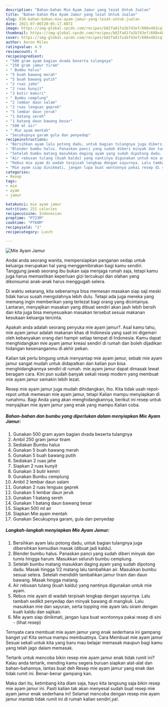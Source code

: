 ```yaml
---
description: "Bahan-bahan Mie Ayam Jamur yang lezat Untuk Jualan"
title: "Bahan-bahan Mie Ayam Jamur yang lezat Untuk Jualan"
slug: 636-bahan-bahan-mie-ayam-jamur-yang-lezat-untuk-jualan
date: 2021-07-06T20:05:17.607Z
image: https://img-global.cpcdn.com/recipes/b82fa81fa1b743ef/680x482cq70/mie-ayam-jamur-foto-resep-utama.jpg
thumbnail: https://img-global.cpcdn.com/recipes/b82fa81fa1b743ef/680x482cq70/mie-ayam-jamur-foto-resep-utama.jpg
cover: https://img-global.cpcdn.com/recipes/b82fa81fa1b743ef/680x482cq70/mie-ayam-jamur-foto-resep-utama.jpg
author: Aaron Miles
ratingvalue: 4.9
reviewcount: 9
recipeingredient:
- "500 gram ayam bagian dvada beserta tulangnya"
- "250 gram jamur tiram"
- " Bumbu halus"
- "5 buah bawang merah"
- "5 buah bawang putih"
- "2 ruas jahe"
- "2 ruas kunyit"
- "3 butir kemiri"
- " Bumbu cemplung"
- "2 lembar daun salam"
- "2 ruas lenguas geprek"
- "5 lembar daun jeruk"
- "1 batang sereh"
- "1 batang daun bawang besar"
- "500 ml air"
- " Mie ayam mentah"
- "Secukupnya garam gula dan penyedap"
recipeinstructions:
- "Bersihkan ayam lalu potong dadu, untuk bagian tulangnya juga dibersihkan kemudian masak (dibuat jadi kaldu)."
- "Blender bumbu halus. Panaskan panci yang sudah diberi minyak dan tumis hingga harum. Masukkan seluruh bumbu cemplung."
- "Setelah bumbu matang masukkan daging ayam yang sudah dipotong dadu. Masak hingga 1/2 matang lalu tambahkan air. Masukkan bumbu sesuai selera. Setelah mendidih tambahkan jamur tiram dan daun bawang. Masak hingga matang."
- "Air rebusan tulang (kuah kaldu) yang nantinya digunakan untuk mie ayam."
- "Rebus mie ayam di wadah terpisah lengkap dengan sayurnya. Lalu tambah sedikit penyedap dan minyak bawang di mangkuk. Lalu masukkan mie dan sayuran, serta topping mie ayam lalu siram dengan kuah kaldu dan sajikan."
- "Mie ayam siap dinikmati, jangan lupa buat wontonnya pakai resep di sini           (lihat resep)"
categories:
- Resep
tags:
- mie
- ayam
- jamur

katakunci: mie ayam jamur 
nutrition: 251 calories
recipecuisine: Indonesian
preptime: "PT23M"
cooktime: "PT60M"
recipeyield: "1"
recipecategory: Lunch

---
```



![Mie Ayam Jamur](https://img-global.cpcdn.com/recipes/b82fa81fa1b743ef/680x482cq70/mie-ayam-jamur-foto-resep-utama.jpg)

Andai anda seorang wanita, mempersiapkan panganan sedap untuk keluarga merupakan hal yang menggembirakan bagi kamu sendiri. Tanggung jawab seorang ibu bukan saja menjaga rumah saja, tetapi kamu juga harus memastikan keperluan gizi tercukupi dan olahan yang dikonsumsi anak-anak harus menggugah selera.

Di waktu  sekarang, kita sebenarnya bisa memesan masakan siap saji meski tidak harus susah mengolahnya lebih dulu. Tetapi ada juga mereka yang memang ingin memberikan yang terlezat bagi orang yang dicintainya. Lantaran, menyajikan masakan yang dibuat sendiri akan jauh lebih bersih dan kita juga bisa menyesuaikan masakan tersebut sesuai makanan kesukaan keluarga tercinta. 



Apakah anda adalah seorang penyuka mie ayam jamur?. Asal kamu tahu, mie ayam jamur adalah makanan khas di Indonesia yang saat ini digemari oleh kebanyakan orang dari hampir setiap tempat di Indonesia. Kamu dapat menghidangkan mie ayam jamur kreasi sendiri di rumah dan boleh dijadikan hidangan kesenanganmu di akhir pekan.

Kalian tak perlu bingung untuk menyantap mie ayam jamur, sebab mie ayam jamur sangat mudah untuk didapatkan dan kalian pun bisa menghidangkannya sendiri di rumah. mie ayam jamur dapat dimasak lewat beragam cara. Kini pun sudah banyak sekali resep modern yang membuat mie ayam jamur semakin lebih lezat.

Resep mie ayam jamur juga mudah dihidangkan, lho. Kita tidak usah repot-repot untuk memesan mie ayam jamur, tetapi Kalian mampu menyiapkan di rumahmu. Bagi Anda yang akan menghidangkannya, berikut ini resep untuk menyajikan mie ayam jamur yang enak yang mampu Kalian coba.

<!--inarticleads1-->

##### Bahan-bahan dan bumbu yang diperlukan dalam menyiapkan Mie Ayam Jamur:

1. Gunakan 500 gram ayam bagian dvada beserta tulangnya
1. Ambil 250 gram jamur tiram
1. Sediakan  Bumbu halus
1. Gunakan 5 buah bawang merah
1. Gunakan 5 buah bawang putih
1. Sediakan 2 ruas jahe
1. Siapkan 2 ruas kunyit
1. Gunakan 3 butir kemiri
1. Gunakan  Bumbu cemplung
1. Ambil 2 lembar daun salam
1. Gunakan 2 ruas lenguas geprek
1. Gunakan 5 lembar daun jeruk
1. Gunakan 1 batang sereh
1. Gunakan 1 batang daun bawang besar
1. Siapkan 500 ml air
1. Siapkan  Mie ayam mentah
1. Gunakan Secukupnya garam, gula dan penyedap




<!--inarticleads2-->

##### Langkah-langkah menyiapkan Mie Ayam Jamur:

1. Bersihkan ayam lalu potong dadu, untuk bagian tulangnya juga dibersihkan kemudian masak (dibuat jadi kaldu).
1. Blender bumbu halus. Panaskan panci yang sudah diberi minyak dan tumis hingga harum. Masukkan seluruh bumbu cemplung.
1. Setelah bumbu matang masukkan daging ayam yang sudah dipotong dadu. Masak hingga 1/2 matang lalu tambahkan air. Masukkan bumbu sesuai selera. Setelah mendidih tambahkan jamur tiram dan daun bawang. Masak hingga matang.
1. Air rebusan tulang (kuah kaldu) yang nantinya digunakan untuk mie ayam.
1. Rebus mie ayam di wadah terpisah lengkap dengan sayurnya. Lalu tambah sedikit penyedap dan minyak bawang di mangkuk. Lalu masukkan mie dan sayuran, serta topping mie ayam lalu siram dengan kuah kaldu dan sajikan.
1. Mie ayam siap dinikmati, jangan lupa buat wontonnya pakai resep di sini -           (lihat resep)




Ternyata cara membuat mie ayam jamur yang enak sederhana ini gampang banget ya! Kita semua mampu membuatnya. Cara Membuat mie ayam jamur Sesuai sekali untuk kita yang baru mau belajar memasak maupun bagi kamu yang telah jago dalam memasak.

Tertarik untuk mencoba bikin resep mie ayam jamur enak tidak rumit ini? Kalau anda tertarik, mending kamu segera buruan siapkan alat-alat dan bahan-bahannya, lantas buat deh Resep mie ayam jamur yang enak dan tidak rumit ini. Benar-benar gampang kan. 

Maka dari itu, ketimbang kita diam saja, hayo kita langsung saja bikin resep mie ayam jamur ini. Pasti kalian tak akan menyesal sudah buat resep mie ayam jamur enak sederhana ini! Selamat mencoba dengan resep mie ayam jamur mantab tidak rumit ini di rumah kalian sendiri,ya!.

